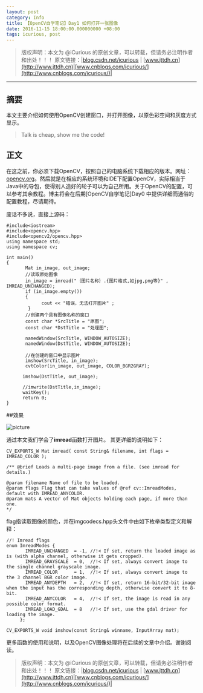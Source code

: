 ```yaml
---
layout: post
category: Info
title: 【OpenCV自学笔记】Day1 如何打开一张图像
date: 2016-11-15 18:00:00.000000000 +08:00
tags: icurious, post
---
```


>版权声明：本文为 @iCurious
的原创文章，可以转载，但请务必注明作者和出处！！！
原文链接：|[blog.csdn.net/icurious](http://blog.csdn.net/icurious) | [www.jttdh.cn](http://www.jttdh.cn)|[www.cnblogs.com/icurious/](http://www.cnblogs.com/icurious/)|

---

## 摘要
本文主要介绍如何使用OpenCV创建窗口，并打开图像，以原色彩空间和灰度方式显示。
>Talk is cheap, show me the code!


## 正文
在这之前，你必须下载OpenCV，按照自己的电脑系统下载相应的版本。网址：[opencv.org](http://opencv.org)。然后就是在相应的系统环境和IDE下配置OpenCV，实际相当于Java中的导包，使得别人造好的轮子可以为自己所用。关于OpenCV的配置，可以参考其余教程。博主将会在后期[OpenCV自学笔记]Day0 中提供详细而通俗的配置教程，尽请期待。


废话不多说，直接上源码：



```
#include<iostream>
#include<opencv.hpp>
#include<opencv2/opencv.hpp>
using namespace std;
using namespace cv;

int main()
{
       Mat in_image, out_image;
       //读取原始图像
       in_image = imread("｛图片名称｝.{图片格式,如jpg,png等}" , IMREAD_UNCHANGED);
       if (in_image.empty())
       {
             cout << "错误，无法打开图片" ;
        }
       //创建两个具有图像名称的窗口
       const char *SrcTitle = "原图";
       const char *DstTitle = "处理图";

       namedWindow(SrcTitle, WINDOW_AUTOSIZE);
       namedWindow(DstTitle, WINDOW_AUTOSIZE);

       //在创建的窗口中显示图片
       imshow(SrcTitle, in_image);
       cvtColor(in_image, out_image, COLOR_BGR2GRAY);

      imshow(DstTitle, out_image);

      //imwrite(DstTitle,in_image);
      waitKey();
      return 0;
}
```

##效果

![picture](http://img.blog.csdn.net/20161112211120389) 


通过本文我们学会了**imread**函数打开图片。
其更详细的说明如下：

```
CV_EXPORTS_W Mat imread( const String& filename, int flags = IMREAD_COLOR );

/** @brief Loads a multi-page image from a file. (see imread for details.)

@param filename Name of file to be loaded.
@param flags Flag that can take values of @ref cv::ImreadModes, default with IMREAD_ANYCOLOR.
@param mats A vector of Mat objects holding each page, if more than one.
*/
```

flag指读取图像的颜色，并在imgcodecs.hpp头文件中由如下枚举类型定义和解释：

```
//! Imread flags
enum ImreadModes {
       IMREAD_UNCHANGED  = -1, //!< If set, return the loaded image as is (with alpha channel, otherwise it gets cropped).
       IMREAD_GRAYSCALE  = 0,  //!< If set, always convert image to the single channel grayscale image.
       IMREAD_COLOR      = 1,  //!< If set, always convert image to the 3 channel BGR color image.
       IMREAD_ANYDEPTH   = 2,  //!< If set, return 16-bit/32-bit image when the input has the corresponding depth, otherwise convert it to 8-bit.
       IMREAD_ANYCOLOR   = 4,  //!< If set, the image is read in any possible color format.
       IMREAD_LOAD_GDAL  = 8   //!< If set, use the gdal driver for loading the image.
     };

CV_EXPORTS_W void imshow(const String& winname, InputArray mat);

```

更多函数的使用和说明，以及OpenCV图像处理将在后续的文章中介绍。谢谢阅读。


>版权声明：本文为 @iCurious
的原创文章，可以转载，但请务必注明作者和出处！！！
原文链接：|[blog.csdn.net/icurious](http://blog.csdn.net/icurious) | [www.jttdh.cn](http://www.jttdh.cn)|[www.cnblogs.com/icurious/](http://www.cnblogs.com/icurious/)|
